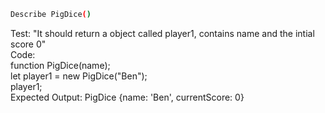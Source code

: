 ```sh
Describe PigDice()
```
Test: "It should return a object called player1, contains name and the intial score 0"\
Code:\
function PigDice(name);\
let player1 = new PigDice("Ben");\
player1;\
Expected Output: PigDice {name: 'Ben', currentScore: 0}



